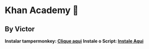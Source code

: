 # Khan Academy 👻
## By Victor

**Instalar tampermonkey: [Clique aqui](https://chromewebstore.google.com/detail/tampermonkey/dhdgffkkebhmkfjojejmpbldmpobfkfo?hl=pt-BR)**
**Instale o Script: [Instale Aqui](chrome-extension://dhdgffkkebhmkfjojejmpbldmpobfkfo/ask.html?aid=5ec82a6f-6a43-4f77-b87b-f02ceb0efcbb)**
